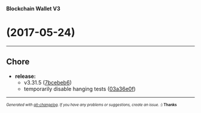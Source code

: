 __Blockchain Wallet V3__

#   (2017-05-24)



---

## Chore

- **release:**
  - v3.31.5
  ([7bcebeb6](https://github.com/blockchain/My-Wallet-V3/commit/7bcebeb64273f403b3a43f013473c0a1cfd0c950))
  - temporarily disable hanging tests
  ([03a36e0f](https://github.com/blockchain/My-Wallet-V3/commit/03a36e0f6099e93f600c6fc2ed7cfc4f165f6211))



---
<sub><sup>*Generated with [git-changelog](https://github.com/rafinskipg/git-changelog). If you have any problems or suggestions, create an issue.* :) **Thanks** </sub></sup>